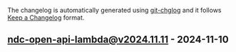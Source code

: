 The changelog is automatically generated using [git-chglog](https://github.com/git-chglog/git-chglog) and it follows [Keep a Changelog](https://keepachangelog.com) format.


<a name="ndc-open-api-lambda@v2024.11.11"></a>
## ndc-open-api-lambda@v2024.11.11 - 2024-11-10
